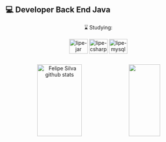
## 💻 Developer Back End Java

<div align="center">
⌛ Studying:
</div>

<br>

<div style="display: inline_block" align="center">
  <img align="center" alt="lipe-jar" height="40" width="50" src="https://cdn.jsdelivr.net/gh/devicons/devicon/icons/java/java-original.svg">
  <img align="center" alt="lipe-csharp" height="40" width="50" src="https://cdn.jsdelivr.net/gh/devicons/devicon/icons/csharp/csharp-original.svg">
  <img align="center" alt="lipe-mysql" height="40" width="50" src="https://cdn.jsdelivr.net/gh/devicons/devicon/icons/mysql/mysql-original.svg">
</div>

##

<div align="center">  
  <img width="49%" height="195px" src="https://github-readme-stats.vercel.app/api?username=divlipe&show_icons=true&count_private=true&hide_border=true&title_color=FD418D&icon_color=E9CB43&text_color=A8FDF6&bg_color=0d1117" alt="Felipe Silva github stats" /> 
  <img width="41%" height="195px" src="https://github-readme-stats.vercel.app/api/top-langs/?username=divlipe&layout=compact&hide_border=true&title_color=FD418D&text_color=A8FDF6&bg_color=0d1117" />
</div>
